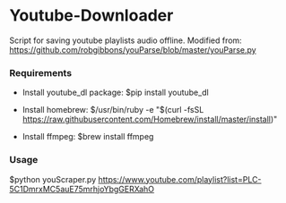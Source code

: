 # Youtube-Downloader
Script for saving youtube playlists audio offline.
Modified from: https://github.com/robgibbons/youParse/blob/master/youParse.py

### Requirements
- Install youtube_dl package:
$pip install youtube_dl

- Install homebrew:
$/usr/bin/ruby -e "$(curl -fsSL https://raw.githubusercontent.com/Homebrew/install/master/install)" 

- Install ffmpeg:
$brew install ffmpeg

### Usage
$python youScraper.py https://www.youtube.com/playlist?list=PLC-5C1DmrxMC5auE75mrhjoYbgGERXahO
